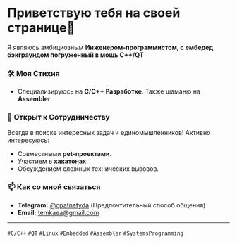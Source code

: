 # Приветствую тебя на своей странице👋
Я являюсь амбициозным **Инженером-программистом, с ембедед бэкграундом погруженный в мощь C++/QT**

### 🛠 Моя Стихия
*  Специализируюсь на **C/C++ Разработке**. Также шаманю на **Assembler** 

### 🚀 Открыт к Сотрудничеству
Всегда в поиске интересных задач и единомышленников! Активно интересуюсь:
*   Совместными **pet-проектами**.
*   Участием в **хакатонах**.
*   Обсуждением сложных технических вызовов.

### 📫 Как со мной связаться
*   **Telegram:** [@opatnetyda](https://t.me/opatnetyda) (Предпочтительный способ общения)
*   **Email:** [temkaea@gmail.com](mailto:temkaea@gmail.com)

---
`#С/C++` `#QT` `#Linux` `#Embedded` `#Assembler` `#SystemsProgramming` 

